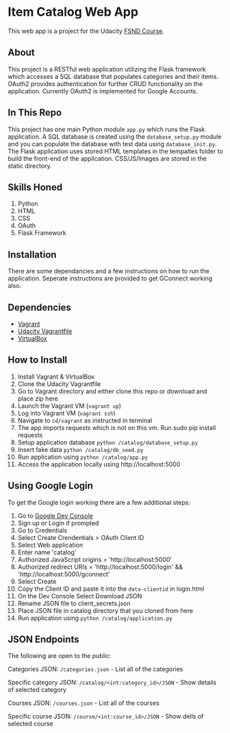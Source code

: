 # Item Catalog Web App
This web app is a project for the Udacity [FSND Course](https://www.udacity.com/course/full-stack-web-developer-nanodegree--nd004).

## About
This project is a RESTful web application utilizing the Flask framework which accesses a SQL database that populates categories and their items. OAuth2 provides authentication for further CRUD functionality on the application. Currently OAuth2 is implemented for Google Accounts.

## In This Repo
This project has one main Python module `app.py` which runs the Flask application. A SQL database is created using the `database_setup.py` module and you can populate the database with test data using `database_init.py`.
The Flask application uses stored HTML templates in the tempaltes folder to build the front-end of the application. CSS/JS/Images are stored in the static directory.

## Skills Honed
1. Python
2. HTML
3. CSS
4. OAuth
5. Flask Framework

## Installation
There are some dependancies and a few instructions on how to run the application.
Seperate instructions are provided to get GConnect working also.

## Dependencies
- [Vagrant](https://www.vagrantup.com/)
- [Udacity Vagrantfile](https://github.com/udacity/fullstack-nanodegree-vm)
- [VirtualBox](https://www.virtualbox.org/wiki/Downloads)

## How to Install
1. Install Vagrant & VirtualBox
2. Clone the Udacity Vagrantfile
3. Go to Vagrant directory and either clone this repo or download and place zip here
3. Launch the Vagrant VM (`vagrant up`)
4. Log into Vagrant VM (`vagrant ssh`)
5. Navigate to `cd/vagrant` as instructed in terminal
6. The app imports requests which is not on this vm. Run sudo pip install requests
7. Setup application database `python /catalog/database_setup.py`
8. Insert fake data `python /catalog/db_seed.py`
9. Run application using `python /catalog/app.py`
10. Access the application locally using http://localhost:5000

## Using Google Login
To get the Google login working there are a few additional steps:

1. Go to [Google Dev Console](https://console.developers.google.com)
2. Sign up or Login if prompted
3. Go to Credentials
4. Select Create Crendentials > OAuth Client ID
5. Select Web application
6. Enter name 'catalog'
7. Authorized JavaScript origins = 'http://localhost:5000'
8. Authorized redirect URIs = 'http://localhost:5000/login' && 'http://localhost:5000/gconnect'
9. Select Create
10. Copy the Client ID and paste it into the `data-clientid` in login.html
11. On the Dev Console Select Download JSON
12. Rename JSON file to client_secrets.json
13. Place JSON file in catalog directory that you cloned from here
14. Run application using `python /catalog/application.py`

## JSON Endpoints
The following are open to the public:



Categories JSON: `/categories.json`
    - List all of the categories

Specific category JSON: `/catalog/<int:category_id>/JSON`
    - Show details of selected category

Courses JSON: `/courses.json`
    - List all of the courses

Specific course JSON: `/course/<int:course_id>/JSON`
    - Show deils of selected course
